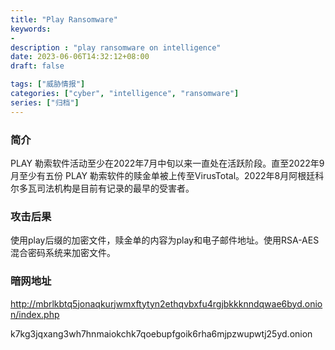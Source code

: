 ```yaml
---
title: "Play Ransomware"
keywords:
- 
description : "play ransomware on intelligence"
date: 2023-06-06T14:32:12+08:00
draft: false

tags: ["威胁情报"]
categories: ["cyber", "intelligence", "ransomware"]
series: ["归档"]
---
```


### 简介

PLAY 勒索软件活动至少在2022年7月中旬以来一直处在活跃阶段。直至2022年9月至少有五份 PLAY 勒索软件的赎金单被上传至VirusTotal。2022年8月阿根廷科尔多瓦司法机构是目前有记录的最早的受害者。

### 攻击后果
使用play后缀的加密文件，赎金单的内容为play和电子邮件地址。使用RSA-AES混合密码系统来加密文件。

### 暗网地址

http://mbrlkbtq5jonaqkurjwmxftytyn2ethqvbxfu4rgjbkkknndqwae6byd.onion/index.php

k7kg3jqxang3wh7hnmaiokchk7qoebupfgoik6rha6mjpzwupwtj25yd.onion

